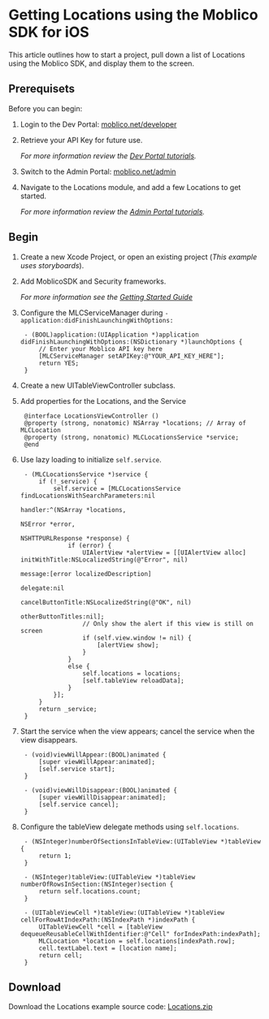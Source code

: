 Getting Locations using the Moblico SDK for iOS
===============================================

This article outlines how to start a project, pull down a list of Locations using the Moblico SDK, and display them to the screen.

Prerequisets
------------

Before you can begin:

1. Login to the Dev Portal: [moblico.net/developer](https://moblico.net/developer)
2. Retrieve your API Key for future use.

	_For more information review the [Dev Portal tutorials](http://developer.moblico.com/tutorials.php#playlist=PLjpfC9HFMZgU3bIvvS6wE0uIJUhCtQqZN)._
3. Switch to the Admin Portal: [moblico.net/admin](https://moblico.net/admin)
4. Navigate to the Locations module, and add a few Locations to get started.

	_For more information review the [Admin Portal tutorials](http://developer.moblico.com/tutorials.php#playlist=PLjpfC9HFMZgV\_lqfNFVcy4pZkKVSIFp0f)._


Begin
-----

1. Create a new Xcode Project, or open an existing project (_This example uses storyboards_).
2. Add MoblicoSDK and Security frameworks.

	_For more information see the [Getting Started Guide](http://developer.moblico.com/sdks/ios/docs/)_
3. Configure the MLCServiceManager during `-application:didFinishLaunchingWithOptions:`

		- (BOOL)application:(UIApplication *)application didFinishLaunchingWithOptions:(NSDictionary *)launchOptions {
			// Enter your Moblico API key here
			[MLCServiceManager setAPIKey:@"YOUR_API_KEY_HERE"];
			return YES;
		}


4. Create a new UITableViewController subclass.
5. Add properties for the Locations, and the Service

		@interface LocationsViewController ()
		@property (strong, nonatomic) NSArray *locations; // Array of MLCLocation
		@property (strong, nonatomic) MLCLocationsService *service;
		@end
		
6. Use lazy loading to initialize `self.service`.

		- (MLCLocationsService *)service {
			if (!_service) {
				self.service = [MLCLocationsService findLocationsWithSearchParameters:nil
																			  handler:^(NSArray *locations,
																						NSError *error,
																						NSHTTPURLResponse *response) {
					if (error) {
						UIAlertView *alertView = [[UIAlertView alloc] initWithTitle:NSLocalizedString(@"Error", nil)
																			message:[error localizedDescription]
																		   delegate:nil
																  cancelButtonTitle:NSLocalizedString(@"OK", nil)
																  otherButtonTitles:nil];
						// Only show the alert if this view is still on screen
						if (self.view.window != nil) {
							[alertView show];
						}
					}
					else {
						self.locations = locations;
						[self.tableView reloadData];
					}
				}];
			}
			return _service;
		}

7. Start the service when the view appears; cancel the service when the view disappears.

		- (void)viewWillAppear:(BOOL)animated {
			[super viewWillAppear:animated];
			[self.service start];
		}
		
		- (void)viewWillDisappear:(BOOL)animated {
			[super viewWillDisappear:animated];
			[self.service cancel];
		}

8. Configure the tableView delegate methods using `self.locations`.

		- (NSInteger)numberOfSectionsInTableView:(UITableView *)tableView {
			return 1;
		}

		- (NSInteger)tableView:(UITableView *)tableView numberOfRowsInSection:(NSInteger)section {
			return self.locations.count;
		}

		- (UITableViewCell *)tableView:(UITableView *)tableView cellForRowAtIndexPath:(NSIndexPath *)indexPath {
		    UITableViewCell *cell = [tableView dequeueReusableCellWithIdentifier:@"Cell" forIndexPath:indexPath];
			MLCLocation *location = self.locations[indexPath.row];
			cell.textLabel.text = [location name];
		    return cell;
		}


Download
--------

Download the Locations example source code: [Locations.zip](http://developer.moblico.com/sdks/ios/samplecode/Locations.zip)

